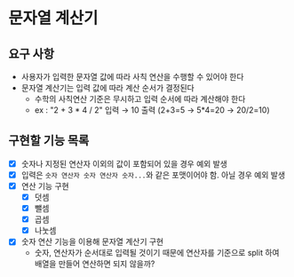 # 문자열 계산기

## 요구 사항

- 사용자가 입력한 문자열 값에 따라 사칙 연산을 수행할 수 있어야 한다
- 문자열 계산기는 입력 값에 따라 계산 순서가 결정된다
  - 수학의 사칙연산 기준은 무시하고 입력 순서에 따라 계산해야 한다
  - ex : "2 + 3 * 4 / 2" 입력 → 10 출력 (2+3=5 → 5*4=20 → 20/2=10)

## 구현할 기능 목록

- [x] 숫자나 지정된 연산자 이외의 값이 포함되어 있을 경우 예외 발생
- [x] 입력은 `숫자 연산자 숫자 연산자 숫자...`와 같은 포맷이어야 함. 아닐 경우 예외 발생
- [x] 연산 기능 구현
  - [x] 덧셈
  - [x] 뺄셈
  - [x] 곱셈
  - [x] 나눗셈
- [x] 숫자 연산 기능을 이용해 문자열 계산기 구현
  - 숫자, 연산자가 순서대로 입력될 것이기 때문에 연산자를 기준으로 split 하여 배열을 만들어 연산하면 되지 않을까?